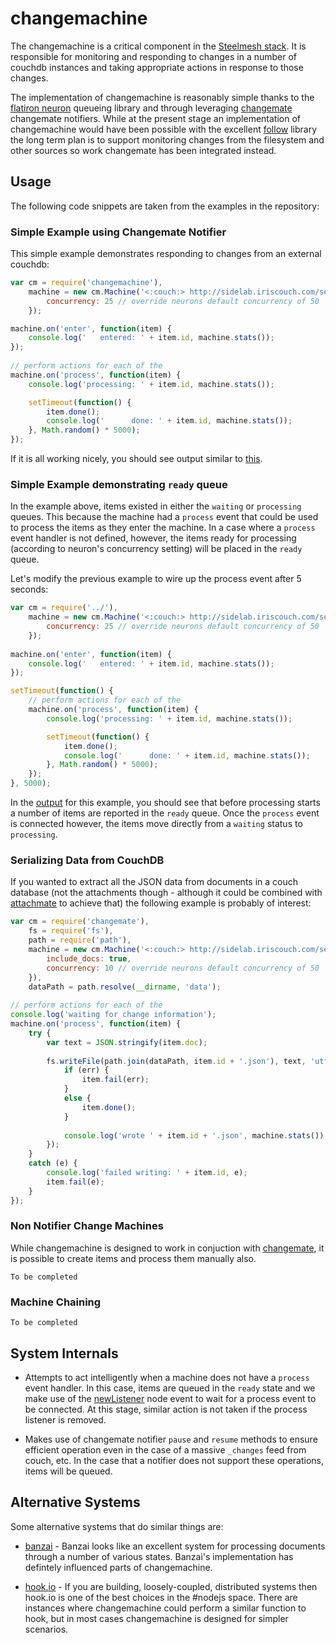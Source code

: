 # changemachine

The changemachine is a critical component in the [Steelmesh stack](http://github.com/steelmesh).  It is responsible for monitoring and responding to changes in a number of couchdb instances and taking appropriate actions in response to those changes.

The implementation of changemachine is reasonably simple thanks to the [flatiron neuron](https://github.com/flatiron/neuron) queueing library and through leveraging [changemate](https://github.com/steelmesh/changemate) changemate notifiers.  While at the present stage an implementation of changemachine would have been possible with the excellent [follow](https://github.com/iriscouch/follow) library the long term plan is to support monitoring changes from the filesystem and other sources so work changemate has been integrated instead.

## Usage

The following code snippets are taken from the examples in the repository:

### Simple Example using Changemate Notifier

This simple example demonstrates responding to changes from an external couchdb:

```js
var cm = require('changemachine'),
    machine = new cm.Machine('<:couch:> http://sidelab.iriscouch.com/seattle_neighbourhood', {
        concurrency: 25 // override neurons default concurrency of 50
    });

machine.on('enter', function(item) {
    console.log('   entered: ' + item.id, machine.stats());
});
    
// perform actions for each of the 
machine.on('process', function(item) {
    console.log('processing: ' + item.id, machine.stats());

    setTimeout(function() {
        item.done();
        console.log('      done: ' + item.id, machine.stats());
    }, Math.random() * 5000);
});
```

If it is all working nicely, you should see output similar to [this](https://github.com/steelmesh/changemachine/blob/master/examples/simple.output.txt).

### Simple Example demonstrating `ready` queue

In the example above, items existed in either the `waiting` or `processing` queues.  This because the machine had a `process` event that could be used to process the items as they enter the machine.  In a case where a `process` event handler is not defined, however, the items ready for processing (according to neuron's concurrency setting) will be placed in the `ready` queue.

Let's modify the previous example to wire up the process event after 5 seconds:

```js
var cm = require('../'),
    machine = new cm.Machine('<:couch:> http://sidelab.iriscouch.com/seattle_neighbourhood', {
        concurrency: 25 // override neurons default concurrency of 50
    });
    
machine.on('enter', function(item) {
    console.log('   entered: ' + item.id, machine.stats());
});

setTimeout(function() {
    // perform actions for each of the 
    machine.on('process', function(item) {
        console.log('processing: ' + item.id, machine.stats());

        setTimeout(function() {
            item.done();
            console.log('      done: ' + item.id, machine.stats());
        }, Math.random() * 5000);
    });
}, 5000);
```

In the [output](https://github.com/steelmesh/changemachine/blob/master/examples/delayedprocess.output.txt) for this example, you should see that before processing starts a number of items are reported in the `ready` queue.  Once the `process` event is connected however, the items move directly from a `waiting` status to `processing`.

### Serializing Data from CouchDB

If you wanted to extract all the JSON data from documents in a couch database (not the attachments though - although it could be combined with [attachmate](https://github.com/steelmesh/attachmate) to achieve that) the following example is probably of interest:

```js
var cm = require('changemate'),
    fs = require('fs'),
    path = require('path'),
    machine = new cm.Machine('<:couch:> http://sidelab.iriscouch.com/seattle_neighbourhood', {
        include_docs: true,
        concurrency: 10 // override neurons default concurrency of 50
    }),
    dataPath = path.resolve(__dirname, 'data');
    
// perform actions for each of the 
console.log('waiting for change information');
machine.on('process', function(item) {
    try {
        var text = JSON.stringify(item.doc);
        
        fs.writeFile(path.join(dataPath, item.id + '.json'), text, 'utf8', function(err) {
            if (err) {
                item.fail(err);
            }
            else {
                item.done();
            }
            
            console.log('wrote ' + item.id + '.json', machine.stats());
        });
    }
    catch (e) {
        console.log('failed writing: ' + item.id, e);
        item.fail(e);
    }
});
```

### Non Notifier Change Machines

While changemachine is designed to work in conjuction with [changemate](https://github.com/steelmesh/changemate), it is possible to create items and process them manually also.

```
To be completed
```

### Machine Chaining

```
To be completed
```

## System Internals

- Attempts to act intelligently when a machine does not have a `process` event handler.  In this case, items are queued in the `ready` state and we make use of the [newListener](http://nodejs.org/docs/latest/api/events.html#event_newListener) node event to wait for a process event to be connected.  At this stage, similar action is not taken if the process listener is removed.

- Makes use of changemate notifier `pause` and `resume` methods to ensure efficient operation even in the case of a massive `_changes` feed from couch, etc.  In the case that a notifier does not support these operations, items will be queued.

## Alternative Systems

Some alternative systems that do similar things are:

- [banzai](https://github.com/pgte/banzai) - Banzai looks like an excellent system for processing documents through a number of various states.  Banzai's implementation has defintely influenced parts of changemachine.

- [hook.io](http://hook.io/) - If you are building, loosely-coupled, distributed systems then hook.io is one of the best choices in the #nodejs space.  There are instances where changemachine could perform a similar function to hook, but in most cases changemachine is designed for simpler scenarios.
